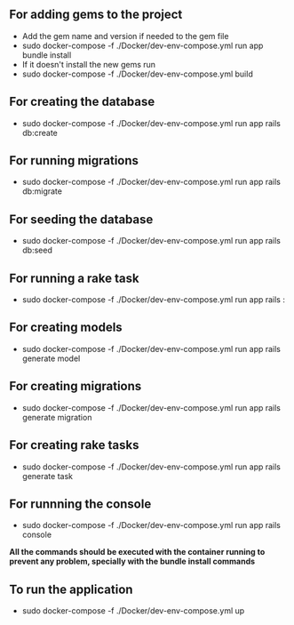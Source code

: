 ## For adding gems to the project
- Add the gem name and version if needed to the gem file
- sudo docker-compose -f ./Docker/dev-env-compose.yml run app bundle install
- If it doesn't install the new gems run
- sudo docker-compose -f ./Docker/dev-env-compose.yml build

## For creating the database
- sudo docker-compose -f ./Docker/dev-env-compose.yml run app rails db:create

## For running migrations
- sudo docker-compose -f ./Docker/dev-env-compose.yml run app rails db:migrate

## For seeding the database
- sudo docker-compose -f ./Docker/dev-env-compose.yml run app rails db:seed

## For running a rake task
- sudo docker-compose -f ./Docker/dev-env-compose.yml run app rails <task namespace>:<task name>

## For creating models
- sudo docker-compose -f ./Docker/dev-env-compose.yml run app rails generate model <model name>

## For creating migrations
- sudo docker-compose -f ./Docker/dev-env-compose.yml run app rails generate migration <migration name>

## For creating rake tasks
- sudo docker-compose -f ./Docker/dev-env-compose.yml run app rails generate task <task namespace> <task name>

## For runnning the console
- sudo docker-compose -f ./Docker/dev-env-compose.yml run app rails console

**All the commands should be executed with the container running to prevent any problem, specially with the bundle install commands**

## To run the application
- sudo docker-compose -f ./Docker/dev-env-compose.yml up


